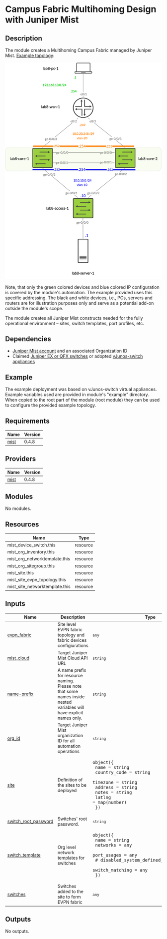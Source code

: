 <!-- BEGIN_TF_DOCS -->
# Campus Fabric Multihoming Design with Juniper Mist
## Description

The module creates a Multihoming Campus Fabric managed by Juniper Mist. [Example topology](https://github.com/tnonas/terraform-juniper-mist-campus-fabric-multihoming/blob/main/README.md):

![The example topology. If it does not render, please refer to the link above.](docs/topology.png)

Note, that only the green colored devices and blue colored IP configuration is covered by the module's automation. The example provided uses this specific addressing. The black and white devices, i.e., PCs, servers and routers are for illustration purposes only and serve as a potential add-on outside the module's scope.

The module creates all Juniper Mist constructs needed for the fully operational environment – sites, switch templates, port profiles, etc.

## Dependencies

- [Juniper Mist account](https://manage.mist.com/signin.html#!signup/register) and an associated Organization ID
- Claimed [Juniper EX or QFX switches](https://www.juniper.net/documentation/us/en/software/mist/content/mist-supported-hardware.html#xd_a679a623514d95d6-669993c-186f9d4ff5a--7e07__section_krr_y15_swb) or adopted [vJunos-switch appliances](https://www.juniper.net/us/en/dm/vjunos-labs.html)

## Example

The example deployment was based on vJunos-switch virtual appliances. Example variables used are provided in module's "example" directory. When copied to the root part of the module (root module) they can be used to configure the provided example topology.

## Requirements

| Name | Version |
|------|---------|
| <a name="requirement_mist"></a> [mist](#requirement\_mist) | 0.4.8 |

## Providers

| Name | Version |
|------|---------|
| <a name="provider_mist"></a> [mist](#provider\_mist) | 0.4.8 |

## Modules

No modules.

## Resources

| Name | Type |
|------|------|
| mist_device_switch.this | resource |
| mist_org_inventory.this | resource |
| mist_org_networktemplate.this | resource |
| mist_org_sitegroup.this | resource |
| mist_site.this | resource |
| mist_site_evpn_topology.this | resource |
| mist_site_networktemplate.this | resource |

## Inputs

| Name | Description | Type | Default | Required |
|------|-------------|------|---------|:--------:|
| <a name="input_evpn_fabric"></a> [evpn\_fabric](#input\_evpn\_fabric) | Site level EVPN fabric topology and fabric devices configiurations | `any` | n/a | yes |
| <a name="input_mist_cloud"></a> [mist\_cloud](#input\_mist\_cloud) | Target Juniper Mist Cloud API URL | `string` | n/a | yes |
| <a name="input_name-prefix"></a> [name-prefix](#input\_name-prefix) | A name prefix for resource naming. Please note that some names inside nested variables will have explicit names only. | `string` | n/a | yes |
| <a name="input_org_id"></a> [org\_id](#input\_org\_id) | Target Juniper Mist organization ID for all automation operations | `string` | n/a | yes |
| <a name="input_site"></a> [site](#input\_site) | Definition of the sites to be deployed | <pre>object({<br/>        name           = string<br/>        country_code   = string<br/>        timezone       = string<br/>        address        = string<br/>        notes          = string<br/>        latlng         = map(number)<br/>    })</pre> | n/a | yes |
| <a name="input_switch_root_password"></a> [switch\_root\_password](#input\_switch\_root\_password) | Switches' root password. | `string` | n/a | yes |
| <a name="input_switch_template"></a> [switch\_template](#input\_switch\_template) | Org level network templates for switches | <pre>object({<br/>        name = string<br/>        networks = any<br/>        port_usages = any<br/>        # disabled_system_defined_port_usages = any<br/>        switch_matching = any<br/>     })</pre> | n/a | yes |
| <a name="input_switches"></a> [switches](#input\_switches) | Switches added to the site to form EVPN fabric | `any` | n/a | yes |

## Outputs

No outputs.
<!-- END_TF_DOCS -->    